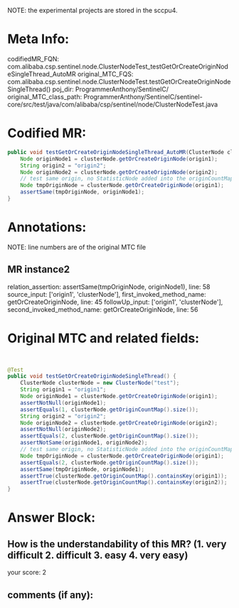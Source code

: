 NOTE: the experimental projects are stored in the sccpu4.

# Meta Info:
codifiedMR_FQN:
com.alibaba.csp.sentinel.node.ClusterNodeTest_testGetOrCreateOriginNodeSingleThread_AutoMR
original_MTC_FQS:
com.alibaba.csp.sentinel.node.ClusterNodeTest.testGetOrCreateOriginNodeSingleThread()
poj_dir:
ProgrammerAnthony/SentinelC/
original_MTC_class_path:
ProgrammerAnthony/SentinelC/sentinel-core/src/test/java/com/alibaba/csp/sentinel/node/ClusterNodeTest.java

# Codified MR:
```java
public void testGetOrCreateOriginNodeSingleThread_AutoMR(ClusterNode clusterNode, String origin1) {
    Node originNode1 = clusterNode.getOrCreateOriginNode(origin1);
    String origin2 = "origin2";
    Node originNode2 = clusterNode.getOrCreateOriginNode(origin2);
    // test same origin, no StatisticNode added into the originCountMap
    Node tmpOriginNode = clusterNode.getOrCreateOriginNode(origin1);
    assertSame(tmpOriginNode, originNode1);
}
```

# Annotations:
NOTE: line numbers are of the original MTC file
## MR instance2
relation_assertion: assertSame(tmpOriginNode, originNode1), line: 58 
source_input: ['origin1', 'clusterNode'], first_invoked_method_name: getOrCreateOriginNode, line: 45 
followUp_input: ['origin1', 'clusterNode'], second_invoked_method_name: getOrCreateOriginNode, line: 56 


# Original MTC and related fields:
```java


@Test
public void testGetOrCreateOriginNodeSingleThread() {
    ClusterNode clusterNode = new ClusterNode("test");
    String origin1 = "origin1";
    Node originNode1 = clusterNode.getOrCreateOriginNode(origin1);
    assertNotNull(originNode1);
    assertEquals(1, clusterNode.getOriginCountMap().size());
    String origin2 = "origin2";
    Node originNode2 = clusterNode.getOrCreateOriginNode(origin2);
    assertNotNull(originNode2);
    assertEquals(2, clusterNode.getOriginCountMap().size());
    assertNotSame(originNode1, originNode2);
    // test same origin, no StatisticNode added into the originCountMap
    Node tmpOriginNode = clusterNode.getOrCreateOriginNode(origin1);
    assertEquals(2, clusterNode.getOriginCountMap().size());
    assertSame(tmpOriginNode, originNode1);
    assertTrue(clusterNode.getOriginCountMap().containsKey(origin1));
    assertTrue(clusterNode.getOriginCountMap().containsKey(origin2));
}

```


# Answer Block: 
## How is the understandability of this MR? (1. very difficult 2. difficult 3. easy 4. very easy)
your score: 2
 
## comments (if any): 
```txt

```